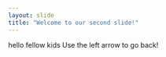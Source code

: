 ```yaml
---
layout: slide
title: "Welcome to our second slide!"
---
```

hello fellow kids
Use the left arrow to go back!
